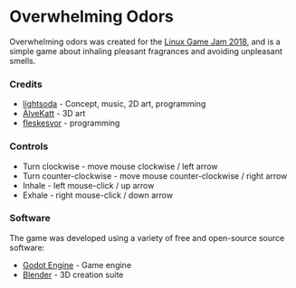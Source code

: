 # Overwhelming Odors

Overwhelming odors was created for the [Linux Game Jam 2018](https://itch.io/jam/linux-game-jam-2018), and is a simple game about inhaling pleasant fragrances and avoiding unpleasant smells.

### Credits

- [lightsoda](https://github.com/lightsoda) - Concept, music, 2D art, programming
- [ÄlveKatt](https://github.com/AlveKatt) - 3D art
- [fleskesvor](https://github.com/fleskesvor) - programming

### Controls

- Turn clockwise - move mouse clockwise / left arrow
- Turn counter-clockwise - move mouse counter-clockwise / right arrow
- Inhale - left mouse-click / up arrow
- Exhale - right mouse-click / down arrow

### Software

The game was developed using a variety of free and open-source source software:

- [Godot Engine](https://godotengine.org/) - Game engine
- [Blender](https://godotengine.org/) - 3D creation suite
